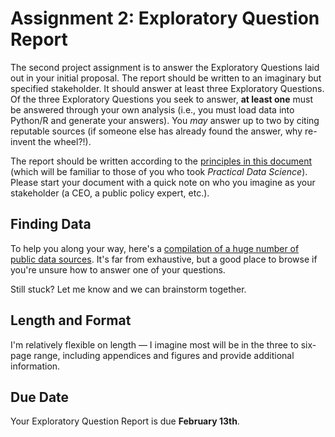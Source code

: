 # Assignment 2: Exploratory Question Report

The second project assignment is to answer the Exploratory Questions laid out in your initial proposal. The report should be written to an imaginary but specified stakeholder. It should answer at least three Exploratory Questions. Of the three Exploratory Questions you seek to answer, **at least one** must be answered through your own analysis (i.e., you must load data into Python/R and generate your answers). You *may* answer up to two by citing reputable sources (if someone else has already found the answer, why re-invent the wheel?!).

The report should be written according to the [principles in this document](../40_in_practice/25_writing_to_stakeholders) (which will be familiar to those of you who took *Practical Data Science*). Please start your document with a quick note on who you imagine as your stakeholder (a CEO, a public policy expert, etc.).

## Finding Data

To help you along your way, here's a [compilation of a huge number of public data sources](99_data.md). It's far from exhaustive, but a good place to browse if you're unsure how to answer one of your questions.

Still stuck? Let me know and we can brainstorm together.

## Length and Format

I'm relatively flexible on length — I imagine most will be in the three to six-page range, including appendices and figures and provide additional information.

## Due Date

Your Exploratory Question Report is due **February 13th**.
